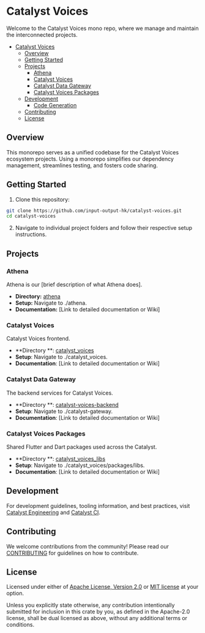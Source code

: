 # Catalyst Voices

<!-- markdownlint-disable MD029 -->

Welcome to the Catalyst Voices mono repo, where we manage and maintain the interconnected projects.

* [Catalyst Voices](#catalyst-voices)
  * [Overview](#overview)
  * [Getting Started](#getting-started)
  * [Projects](#projects)
    * [Athena](#athena)
    * [Catalyst Voices](#catalyst-voices-1)
    * [Catalyst Data Gateway](#catalyst-data-gateway)
    * [Catalyst Voices Packages](#catalyst-voices-packages)
  * [Development](#development)
    * [Code Generation](#code-generation)
  * [Contributing](#contributing)
  * [License](#license)

## Overview

This monorepo serves as a unified codebase for the Catalyst Voices ecosystem projects.
Using a monorepo simplifies our dependency management, streamlines testing, and fosters code
sharing.

## Getting Started

1. Clone this repository:

```sh
git clone https://github.com/input-output-hk/catalyst-voices.git
cd catalyst-voices
```

2. Navigate to individual project folders and follow their respective setup instructions.

## Projects

### Athena

Athena is our [brief description of what Athena does].

* **Directory:** [athena](https://github.com/input-output-hk/catalyst-voices/tree/main/athena)
* **Setup:** Navigate to ./athena.
* **Documentation:** [Link to detailed documentation or Wiki]

### Catalyst Voices

Catalyst Voices frontend.

* **Directory
  **: [catalyst_voices](https://github.com/input-output-hk/catalyst-voices/tree/main/catalyst_voices)
* **Setup**: Navigate to ./catalyst_voices.
* **Documentation**: [Link to detailed documentation or Wiki]

### Catalyst Data Gateway

The backend services for Catalyst Voices.

* **Directory
  **: [catalyst-voices-backend](https://github.com/input-output-hk/catalyst-voices/tree/main/catalyst-gateway)
* **Setup**: Navigate to ./catalyst-gateway.
* **Documentation**: [Link to detailed documentation or Wiki]

### Catalyst Voices Packages

Shared Flutter and Dart packages used across the Catalyst.

* **Directory
  **: [catalyst_voices_libs](https://github.com/input-output-hk/catalyst-voices/tree/main/catalyst_voices/packages/libs)
* **Setup**: Navigate to ./catalyst_voices/packages/libs.
* **Documentation**: [Link to detailed documentation or Wiki]

## Development

For development guidelines, tooling information, and best practices,
visit [Catalyst Engineering](https://github.com/input-output-hk/catalyst-engineering)
and [Catalyst CI](https://input-output-hk.github.io/catalyst-ci/).

## Contributing

We welcome contributions from the community!
Please read our [CONTRIBUTING](CONTRIBUTING.md) for guidelines on how to contribute.

## License

Licensed under either of [Apache License, Version 2.0](LICENSE-APACHE) or [MIT license](LICENSE-MIT)
at your option.

Unless you explicitly state otherwise, any contribution intentionally submitted
for inclusion in this crate by you, as defined in the Apache-2.0 license, shall
be dual licensed as above, without any additional terms or conditions.
